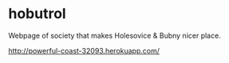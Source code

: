 # hobutrol

Webpage of society that makes Holesovice & Bubny nicer place.

http://powerful-coast-32093.herokuapp.com/

